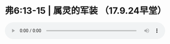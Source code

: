 # 弗6:13-15 | 属灵的军装 （17.9.24早堂）

<audio style="width: 100%;" preload="false" controls controlslist="nodownload"><source src="//cdn.wechat.edu.pl/audio/mp3/old/12164.mp3" type="audio/mpeg">Your browser does not support the audio element.</audio>


